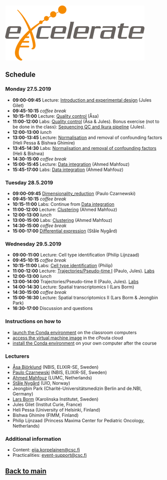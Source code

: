 ![logo](logos/excelerate.png)

## Schedule

### Monday 27.5.2019
- **09:00-09:45** Lecture: [Introduction and experimental design](session-qc/introduction_Jules_GILET.pdf) (Jules Gilet)
- **09:45-10:15** _coffee break_
- **10:15-11:00** Lecture: [Quality control](session-qc/scRNAseq_QC_Asa_Bjorklund_2019.pdf) (Åsa)
- **11:00-12:00** Labs: [Quality control](session-qc/Quality_control.md) (Åsa & Jules). Bonus exercise (not to be done in the class): [Sequencing QC and Ikura pipeline](session-seqmap/sequencing_qc.md) (Jules).
- **12:00-13:00** _lunch_
- **13:00-13:45** Lecture: [Normalisation](session-normalization/Normalization.pdf) and removal of confounding factors (Heli Pessa  & Bishwa Ghimire)
- **13:45-14:30** Labs: [Normalisation and removal of confounding factors](session-normalization/Normalization.Rmd) (Heli & Bishwa)
- **14:30-15:00** _coffee break_
- **15:00-15:45** Lecture: [Data integration](session-integration/Data_Integration.pdf) (Ahmed Mahfouz)
- **15:45-17:00** Labs: [Data integration](session-integration/Data_Integration.md) (Ahmed Mahfouz)

### Tuesday 28.5.2019

- **09:00-09:45**	[Dimensionality_reduction](session-dim-reduction/lecture_dimensionality_reduction.pdf) (Paulo Czarnewski)
- **09:45-10:15** _coffee break_
- **10:15-11:00**	Labs: Continue from [Data integration](session-integration/Data_Integration.md)
- **11:00-12:00**	Lecture: [Clustering](session-clustering/Clustering.pdf) (Ahmed Mahfouz)
- **12:00-13:00** _lunch_
- **13:00-15:00** Labs: [Clustering](session-clustering/Clustering.md) (Ahmed Mahfouz)
- **14:30-15:00** _coffee break_
- **15:00-17:00**	[Differential expression](session-de/session-de.md) (Ståle Nygård)

### Wednesday 29.5.2019
- **09:00-11:00**	Lecture: Cell type identification (Philip Lijnzaad)
- **09:45-10:15** _coffee break_
- **10:15-11:00**	Labs: [Cell type identification](session-celltypeid/celltypeid.Rmd) (Philip)
- **11:00-12:00**	Lecture: [Trajectories/Pseudo-time I](session-trajectories/trajectory_inference_analysis.pdf) (Paulo, Jules). [Labs](session-trajectories/session-trajectories.md)
- **12:00-13:00** _lunch_
- **13:00-14:00**	Trajectories/Pseudo-time II (Paulo, Jules). [Labs](session-trajectories/session-trajectories.md#part-ii---diffusion-map)
- **14:00-14:30**	Lecture: Spatial transcriptomics I (Lars Borm)
- **14:30-15:00** _coffee break_
- **15:00-16:30**	Lecture: Spatial transcriptomics II (Lars Borm & Jeongbin Park)
- **16:30-17:00** Discussion and questions

### Instructions on how to
- [launch the Conda environment](computing_environment_instructions.md) on the classroom computers
- [access the virtual machine image](computing_environment_instructions.md) in the cPouta cloud
- [install the Conda environment](session-qc/conda_instructions.md) on your own computer after the course

### Lecturers
- [Åsa Björklund](https://nbis.se/about/staff/asa-bjorklund/) (NBIS, ELIXIR-SE, Sweden)<!--, <asa.bjorklund@scilifelab.se>-->
- [Paulo Czarnewski](https://nbis.se/about/staff/paulo-czarnewski/) (NBIS, ELIXIR-SE, Sweden)<!--, , <paulo.czarnewski@scilifelab.se>-->
- [Ahmed Mahfouz](https://www.lumc.nl/org/radiologie/medewerkers/1201110201322222) (LUMC, Netherlands)<!--, , <a.mahfouz@lumc.nl>-->
- [Ståle Nygård](https://www.mn.uio.no/ifi/english/people/aca/staaln/) (UIO, Norway)<!--, , <staaln@ifi.uio.no>-->
- Jeongbin Park (Charité-Universitätsmedizin Berlin and de.NBI, Germany)<!--, , <jeongbin.park@charite.de>-->
- [Lars Borm](https://ki.se/en/people/larbor) (Karolinska Institutet, Sweden)<!--, , <lars.borm@ki.se>-->
- Jules Gilet (Institut Curie, France)<!--, , <jules.gilet@curie.fr>-->
- Heli Pessa (University of Helsinki, Finland)<!--, , <Heli.Pessa@helsinki.fi>-->
- Bishwa Ghimire (FIMM, Finland)<!--, , <bishwa.ghimire@helsinki.fi>-->
- Philip Lijnzaad (Princess Maxima Center for Pediatric Oncology, Netherlands)<!--, , <P.Lijnzaad-2@prinsesmaximacentrum.nl>-->

### Additional information
- Content: eija.korpelainen@csc.fi
- Practicalities: event-support@csc.fi

## [Back to main](README.md)

